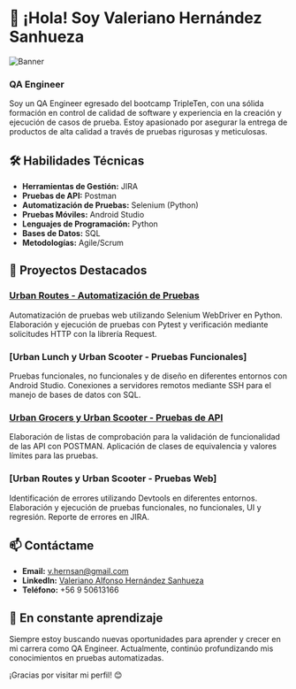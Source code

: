 # 👋 ¡Hola! Soy Valeriano Hernández Sanhueza

![Banner](https://imgur.com/ttSwdsS)

### QA Engineer

Soy un QA Engineer egresado del bootcamp TripleTen, con una sólida formación en control de calidad de software y experiencia en la creación y ejecución de casos de prueba. Estoy apasionado por asegurar la entrega de productos de alta calidad a través de pruebas rigurosas y meticulosas.

## 🛠 Habilidades Técnicas

- **Herramientas de Gestión:** JIRA
- **Pruebas de API:** Postman
- **Automatización de Pruebas:** Selenium (Python)
- **Pruebas Móviles:** Android Studio
- **Lenguajes de Programación:** Python
- **Bases de Datos:** SQL
- **Metodologías:** Agile/Scrum

## 🔬 Proyectos Destacados

### [Urban Routes - Automatización de Pruebas](https://github.com/ValerianoH/QA-Project-Urban-Routes-Es)
Automatización de pruebas web utilizando Selenium WebDriver en Python. Elaboración y ejecución de pruebas con Pytest y verificación mediante solicitudes HTTP con la librería Request.

### [Urban Lunch y Urban Scooter - Pruebas Funcionales]
Pruebas funcionales, no funcionales y de diseño en diferentes entornos con Android Studio. Conexiones a servidores remotos mediante SSH para el manejo de bases de datos con SQL.

### [Urban Grocers y Urban Scooter - Pruebas de API](https://github.com/ValerianoH/QA-Project-Urban-Grocers-App-Es)
Elaboración de listas de comprobación para la validación de funcionalidad de las API con POSTMAN. Aplicación de clases de equivalencia y valores límites para las pruebas.

### [Urban Routes y Urban Scooter - Pruebas Web]
Identificación de errores utilizando Devtools en diferentes entornos. Elaboración y ejecución de pruebas funcionales, no funcionales, UI y regresión. Reporte de errores en JIRA.

## 📫 Contáctame

- **Email:** v.hernsan@gmail.com
- **LinkedIn:** [Valeriano Alfonso Hernández Sanhueza](https://www.linkedin.com/in/valeriano-alfonso-hern%C3%A1ndez-sanhueza-611912200/)
- **Teléfono:** +56 9 50613166

## 🌱 En constante aprendizaje

Siempre estoy buscando nuevas oportunidades para aprender y crecer en mi carrera como QA Engineer. Actualmente, continúo profundizando mis conocimientos en pruebas automatizadas.

¡Gracias por visitar mi perfil! 😊
